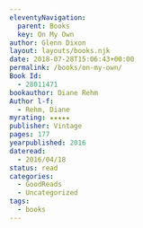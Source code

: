 ```yaml
---
eleventyNavigation:
  parent: Books
  key: On My Own
author: Glenn Dixon
layout: layouts/books.njk
date: 2018-07-28T15:06:43+00:00
permalink: /books/on-my-own/
Book Id:
  - 28011471
bookauthor: Diane Rehm
Author l-f:
  - Rehm, Diane
myrating: ★★★★★
publisher: Vintage
pages: 177
yearpublished: 2016
dateread:
  - 2016/04/18
status: read
categories:
  - GoodReads
  - Uncategorized
tags:
  - books
---
```

